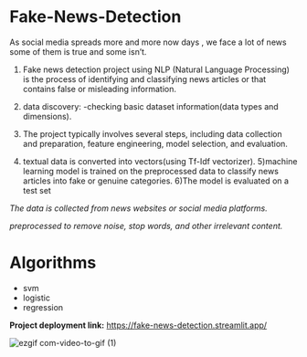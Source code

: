 # Fake-News-Detection

As social media spreads more and more now days , we face a lot of news some of them is true and some isn’t.

1. Fake news detection project using NLP (Natural Language Processing) is the process of identifying and classifying news articles or that contains false or misleading information.

2. data discovery: -checking basic dataset information(data types and dimensions).

3. The project typically involves several steps, including data collection and preparation, feature engineering, model selection, and evaluation.

4. textual data is converted into vectors(using Tf-Idf vectorizer). 5)machine learning model is trained on the preprocessed data to classify news articles into fake or genuine categories. 6)The model is evaluated on a test set

*The data is collected from news websites or social media platforms.*

*preprocessed to remove noise, stop words, and other irrelevant content.*

# Algorithms 
- svm 
- logistic
- regression

**Project deployment link:** https://fake-news-detection.streamlit.app/

![ezgif com-video-to-gif (1)](https://user-images.githubusercontent.com/126875631/222791345-66225cc3-1866-4a1e-b2ec-a293343188b0.gif)
